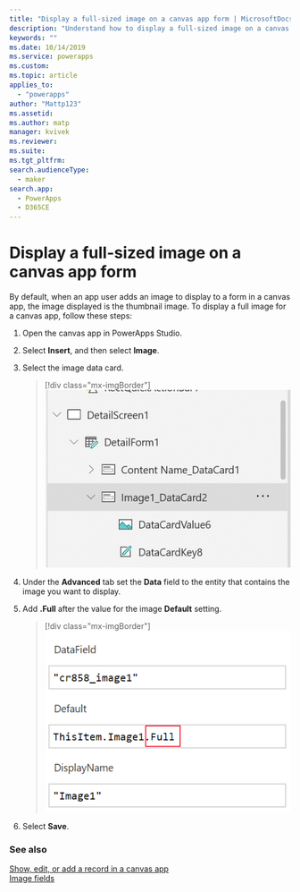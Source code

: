 ```yaml
---
title: "Display a full-sized image on a canvas app form | MicrosoftDocs"
description: "Understand how to display a full-sized image on a canvas app form"
keywords: ""
ms.date: 10/14/2019
ms.service: powerapps
ms.custom: 
ms.topic: article
applies_to: 
  - "powerapps"
author: "Mattp123"
ms.assetid: 
ms.author: matp
manager: kvivek
ms.reviewer: 
ms.suite: 
ms.tgt_pltfrm: 
search.audienceType: 
  - maker
search.app: 
  - PowerApps
  - D365CE
---
```

# Display a full-sized image on a canvas app form
By default,	when an app user adds an image to display to a form in a canvas app, the image displayed is the thumbnail image. To display a full image for a canvas app, follow these steps: 
1. Open the canvas app in PowerApps Studio. 
2. Select **Insert**, and then select **Image**.
3. Select the image data card. 

    > [!div class="mx-imgBorder"] 
    > ![Image data card](../canvas-apps/media/display-full-sized-image/image-data-card.png)

4. Under the **Advanced** tab set the **Data** field to the entity that contains the image you want to display.
5.	Add **.Full** after the value for the image **Default** setting. 

    > [!div class="mx-imgBorder"] 
    > ![Image full size setting](../canvas-apps/media/display-full-sized-image/image-full-setting.png)

6.	Select **Save**. 

### See also
[Show, edit, or add a record in a canvas app](add-form.md) <br />
[Image fields](../common-data-service/types-of-fields.md#image-fields)